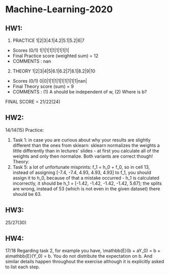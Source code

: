 # Machine-Learning-2020

## HW1:

1. PRACTICE 1|2|3|4.1|4.2|5.1|5.2|6|7
 - Scores (0/1) 1|1|1|1|1|1|1|1|1|
 - Final Practice score (weighted sum) = 12
 - COMMENTS : nan
2. THEORY 1|2|3|4|5|6.1|6.2|7|8.1|8.2|9|10
- Scores (0/1) 0|0|1|1|1|1|1|1|1|1|1|nan|
- Final Theory score (sum) = 9
- COMMENTS : (1) A should be independent of w, (2) Where is b?
 
FINAL SCORE = 21/22(24)

## HW2:

14/14(15)
Practice:
1. Task 1: in case you are curious about why your results are slightly different than the ones from sklearn: sklearn normalizes the weights a little differently than in lectures' slides - at first you calculate all of the weights and only then normalize. Both variants are correct though! 
Theory:
2. Task 5: a lot of unfortunate misprints:  f_1 = h_0 + f_0, so in cell 13,  instead of assigning [-7.4, -7.4, 4.93, 4.93, 4.93] to f_1, you should assign it to  h_0,  because of that a mistake occurred - h_1 is calculated incorrectly, it should be  h_1 = [-1.42, -1.42, -1.42, -1.42,  5.67]; the splits are wrong, instead of 53 (which is not even in the given dataset) there should be 63.

## HW3:
25/27(30)

## HW4:
17/18
Regarding task 2, for example you have,
\mathbb{E}(b + aY_0) = b + a\mathbb{E}(Y_0) = b. You do not distribute the expectation on b.  And similar details happen throughout the exercise although it is explicitly asked to list each step.
